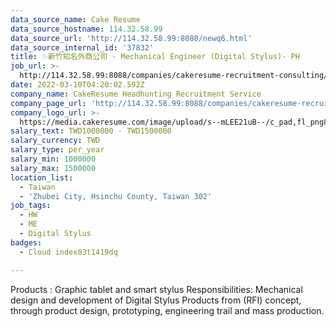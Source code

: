 ```yaml
---
data_source_name: Cake Resume
data_source_hostname: 114.32.58.99
data_source_url: 'http://114.32.58.99:8088/newq6.html'
data_source_internal_id: '37832'
title: ✨新竹知名外商公司 - Mechanical Engineer (Digital Stylus)- PH
job_url: >-
  http://114.32.58.99:8088/companies/cakeresume-recruitment-consulting/jobs/201402
date: 2022-03-10T04:20:02.592Z
company_name: CakeResume Headhunting Recruitment Service
company_page_url: 'http://114.32.58.99:8088/companies/cakeresume-recruitment-consulting'
company_logo_url: >-
  https://media.cakeresume.com/image/upload/s--mLEE21uB--/c_pad,fl_png8,h_200,w_200/v1620881212/vdbipassrdfr8omwzeq6.png
salary_text: TWD1000000 - TWD1500000
salary_currency: TWD
salary_type: per_year
salary_min: 1000000
salary_max: 1500000
location_list:
  - Taiwan
  - 'Zhubei City, Hsinchu County, Taiwan 302'
job_tags:
  - HW
  - ME
  - Digital Stylus
badges:
  - Cloud index03t1419dq

---
```


Products : Graphic tablet and smart stylus Responsibilities: Mechanical design and development of Digital Stylus Products from (RFI) concept, through product design, prototyping, engineering trail and mass production.